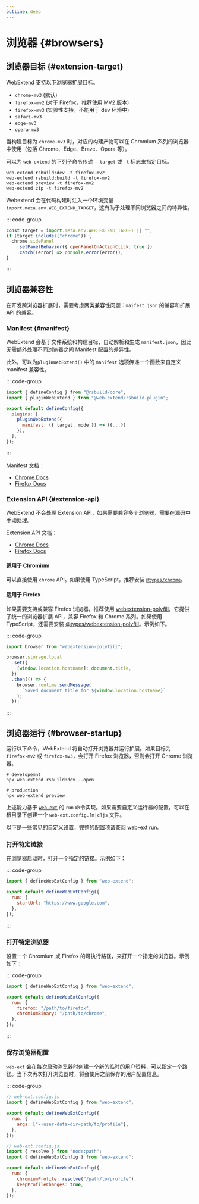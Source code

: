 ```yaml
---
outline: deep
---
```


# 浏览器 {#browsers}

## 浏览器目标 {#extension-target}

WebExtend 支持以下浏览器扩展目标。

- `chrome-mv3` (默认)
- `firefox-mv2` (对于 Firefox，推荐使用 MV2 版本)
- `firefox-mv3` (实验性支持，不能用于 dev 环境中)
- `safari-mv3`
- `edge-mv3`
- `opera-mv3`

当构建目标为 `chrome-mv3` 时，对应的构建产物可以在 Chromium 系列的浏览器中使用（包括 Chrome、Edge、Brave、Opera 等）。

可以为 `web-extend` 的下列子命令传递 `--target` 或 `-t` 标志来指定目标。

```shell
web-extend rsbuild:dev -t firefox-mv2
web-extend rsbuild:build -t firefox-mv2
web-extend preview -t firefox-mv2
web-extend zip -t firefox-mv2
```

Webextend 会在代码构建时注入一个环境变量 `import.meta.env.WEB_EXTEND_TARGET`，这有助于处理不同浏览器之间的特异性。

::: code-group

```js [src/background.js]
const target = import.meta.env.WEB_EXTEND_TARGET || "";
if (target.includes("chrome")) {
  chrome.sidePanel
    .setPanelBehavior({ openPanelOnActionClick: true })
    .catch((error) => console.error(error));
}
```

:::

## 浏览器兼容性

在开发跨浏览器扩展时，需要考虑两类兼容性问题：`maifest.json` 的兼容和扩展 API 的兼容。

### Manifest {#manifest}

WebExtend 会基于文件系统和构建目标，自动解析和生成 `manifest.json`，因此无需额外处理不同浏览器之间 Manifest 配置的差异性。

此外，可以为`pluginWebExtend()` 中的 `manifest` 选项传递一个函数来自定义 manifest 兼容性。

::: code-group

```js [rsbuild.config.ts]
import { defineConfig } from "@rsbuild/core";
import { pluginWebExtend } from "@web-extend/rsbuild-plugin";

export default defineConfig({
  plugins: [
    pluginWebExtend({
      manifest: ({ target, mode }) => ({...})
    }),
  ],
});
```

:::

Manifest 文档：

- [Chrome Docs](https://developer.chrome.com/docs/extensions/reference/manifest)
- [Firefox Docs](https://developer.mozilla.org/en-US/docs/Mozilla/Add-ons/WebExtensions/manifest.json)

### Extension API {#extension-api}

WebExtend 不会处理 Extension API，如果需要兼容多个浏览器，需要在源码中手动处理。

Extension API 文档：

- [Chrome Docs](https://developer.chrome.com/docs/extensions/reference/api)
- [Firefox Docs](https://developer.mozilla.org/en-US/docs/Mozilla/Add-ons/WebExtensions/API)

#### 适用于 Chromium

可以直接使用 `chrome` API。如果使用 TypeScript，推荐安装 [`@types/chrome`](https://www.npmjs.com/package/@types/chrome)。

#### 适用于 Firefox

如果需要支持或兼容 Firefox 浏览器，推荐使用 [webextension-polyfill](https://www.npmjs.com/package/webextension-polyfill)，它提供了统一的浏览器扩展 API，兼容 Firefox 和 Chrome 系列。如果使用 TypeScript，还需要安装 [@types/webextension-polyfill](https://www.npmjs.com/package/@types/webextension-polyfill)。示例如下。

::: code-group

```js [src/content.js]
import browser from "webextension-polyfill";

browser.storage.local
  .set({
    [window.location.hostname]: document.title,
  })
  .then(() => {
    browser.runtime.sendMessage(
      `Saved document title for ${window.location.hostname}`
    );
  });
```

:::

## 浏览器运行 {#browser-startup}

运行以下命令，WebExtend 将自动打开浏览器并运行扩展。如果目标为 `firefox-mv2` 或 `firefox-mv3`，会打开 Firefox 浏览器，否则会打开 Chrome 浏览器。

```shell
# developemnt
npx web-extend rsbuild:dev --open

# production
npx web-extend preview
```

上述能力基于 [`web-ext`](https://github.com/mozilla/web-ext) 的 `run` 命令实现。如果需要自定义运行器的配置，可以在根目录下创建一个 `web-ext.config.[m|c]js` 文件。

以下是一些常见的自定义设置，完整的配置项请查阅 [web-ext run](https://extensionworkshop.com/documentation/develop/web-ext-command-reference/#web-ext-run)。

### 打开特定链接

在浏览器启动时，打开一个指定的链接。示例如下：

::: code-group

```js [web-ext.config.js]
import { defineWebExtConfig } from "web-extend";

export default defineWebExtConfig({
  run: {
    startUrl: "https://www.google.com",
  },
});
```

:::

### 打开特定浏览器

设置一个 Chromium 或 Firefox 的可执行路径，来打开一个指定的浏览器。示例如下：

::: code-group

```js [web-ext.config.js]
import { defineWebExtConfig } from "web-extend";

export default defineWebExtConfig({
  run: {
    firefox: "/path/to/firefox",
    chromiumBinary: "/path/to/chrome",
  },
});
```

:::

### 保存浏览器配置

`web-ext` 会在每次启动浏览器时创建一个新的临时的用户资料，可以指定一个路径。当下次再次打开浏览器时，将会使用之前保存的用户配置信息。

::: code-group

```js [Mac/Linux]
// web-ext.config.js
import { defineWebExtConfig } from "web-extend";

export default defineWebExtConfig({
  run: {
    args: ["--user-data-dir=path/to/profile"],
  },
});
```

```js [Windows]
// web-ext.config.js
import { resolve } from "node:path";
import { defineWebExtConfig } from "web-extend";

export default defineWebExtConfig({
  run: {
    chromiumProfile: resolve("/path/to/profile"),
    keepProfileChanges: true,
  },
});
```
